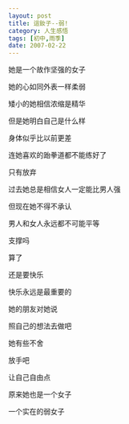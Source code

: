 ```yaml
---
layout: post
title: 這釹子--弱! 
category: 人生感悟
tags: [初中,雨季]
date: 2007-02-22
---
```

她是一个故作坚强的女子

她的心如同外表一样柔弱

矮小的她相信浓缩是精华
<!-- more -->

但是她明白自己是什么样

身体似乎比以前更差

连她喜欢的跆拳道都不能练好了

只有放弃

过去她总是相信女人一定能比男人强

但现在她不得不承认

男人和女人永远都不可能平等

支撑吗

算了

还是要快乐

快乐永远是最重要的

她的朋友对她说

照自己的想法去做吧

她有些不舍

放手吧

让自己自由点

原来她也是一个女子

一个实在的弱女子
